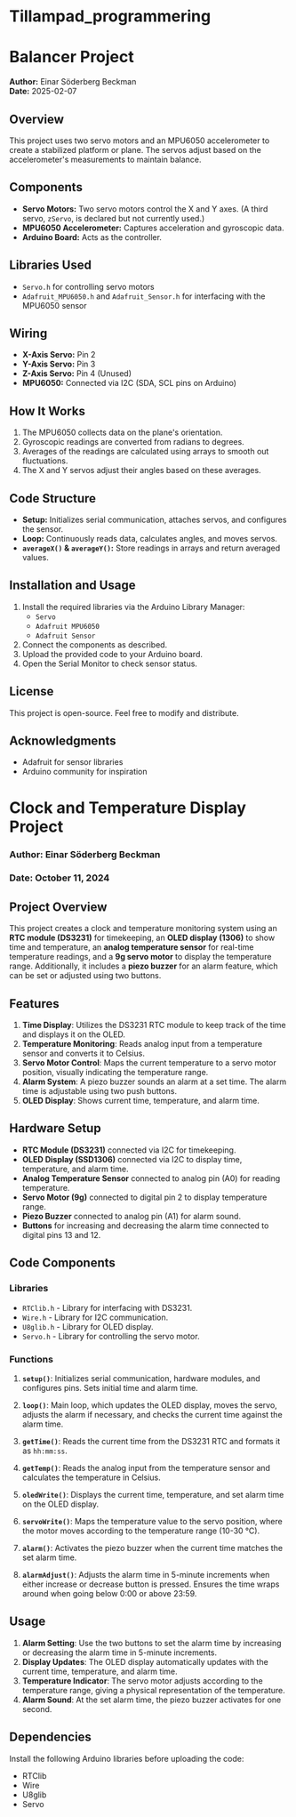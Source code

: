 # Tillampad_programmering

# Balancer Project

**Author:** Einar Söderberg Beckman  
**Date:** 2025-02-07  

## Overview
This project uses two servo motors and an MPU6050 accelerometer to create a stabilized platform or plane. The servos adjust based on the accelerometer's measurements to maintain balance.

## Components
- **Servo Motors:** Two servo motors control the X and Y axes. (A third servo, `zServo`, is declared but not currently used.)
- **MPU6050 Accelerometer:** Captures acceleration and gyroscopic data.
- **Arduino Board:** Acts as the controller.

## Libraries Used
- `Servo.h` for controlling servo motors  
- `Adafruit_MPU6050.h` and `Adafruit_Sensor.h` for interfacing with the MPU6050 sensor

## Wiring
- **X-Axis Servo:** Pin 2  
- **Y-Axis Servo:** Pin 3  
- **Z-Axis Servo:** Pin 4 (Unused)  
- **MPU6050:** Connected via I2C (SDA, SCL pins on Arduino)

## How It Works
1. The MPU6050 collects data on the plane's orientation.
2. Gyroscopic readings are converted from radians to degrees.
3. Averages of the readings are calculated using arrays to smooth out fluctuations.
4. The X and Y servos adjust their angles based on these averages.

## Code Structure
- **Setup:** Initializes serial communication, attaches servos, and configures the sensor.
- **Loop:** Continuously reads data, calculates angles, and moves servos.
- **`averageX()` & `averageY()`:** Store readings in arrays and return averaged values.

## Installation and Usage
1. Install the required libraries via the Arduino Library Manager:
    - `Servo`
    - `Adafruit MPU6050`
    - `Adafruit Sensor`
2. Connect the components as described.
3. Upload the provided code to your Arduino board.
4. Open the Serial Monitor to check sensor status.

## License
This project is open-source. Feel free to modify and distribute.

## Acknowledgments
- Adafruit for sensor libraries
- Arduino community for inspiration






# Clock and Temperature Display Project

### Author: Einar Söderberg Beckman  
### Date: October 11, 2024

## Project Overview

This project creates a clock and temperature monitoring system using an **RTC module (DS3231)** for timekeeping, an **OLED display (1306)** to show time and temperature, an **analog temperature sensor** for real-time temperature readings, and a **9g servo motor** to display the temperature range. Additionally, it includes a **piezo buzzer** for an alarm feature, which can be set or adjusted using two buttons.

## Features

1. **Time Display**: Utilizes the DS3231 RTC module to keep track of the time and displays it on the OLED.
2. **Temperature Monitoring**: Reads analog input from a temperature sensor and converts it to Celsius.
3. **Servo Motor Control**: Maps the current temperature to a servo motor position, visually indicating the temperature range.
4. **Alarm System**: A piezo buzzer sounds an alarm at a set time. The alarm time is adjustable using two push buttons.
5. **OLED Display**: Shows current time, temperature, and alarm time.

## Hardware Setup

- **RTC Module (DS3231)** connected via I2C for timekeeping.
- **OLED Display (SSD1306)** connected via I2C to display time, temperature, and alarm time.
- **Analog Temperature Sensor** connected to analog pin (A0) for reading temperature.
- **Servo Motor (9g)** connected to digital pin 2 to display temperature range.
- **Piezo Buzzer** connected to analog pin (A1) for alarm sound.
- **Buttons** for increasing and decreasing the alarm time connected to digital pins 13 and 12.

## Code Components

### Libraries

- `RTClib.h` - Library for interfacing with DS3231.
- `Wire.h` - Library for I2C communication.
- `U8glib.h` - Library for OLED display.
- `Servo.h` - Library for controlling the servo motor.

### Functions

1. **`setup()`**: Initializes serial communication, hardware modules, and configures pins. Sets initial time and alarm time.
  
2. **`loop()`**: Main loop, which updates the OLED display, moves the servo, adjusts the alarm if necessary, and checks the current time against the alarm time.

3. **`getTime()`**: Reads the current time from the DS3231 RTC and formats it as `hh:mm:ss`.

4. **`getTemp()`**: Reads the analog input from the temperature sensor and calculates the temperature in Celsius.

5. **`oledWrite()`**: Displays the current time, temperature, and set alarm time on the OLED display.

6. **`servoWrite()`**: Maps the temperature value to the servo position, where the motor moves according to the temperature range (10-30 °C).

7. **`alarm()`**: Activates the piezo buzzer when the current time matches the set alarm time.

8. **`alarmAdjust()`**: Adjusts the alarm time in 5-minute increments when either increase or decrease button is pressed. Ensures the time wraps around when going below 0:00 or above 23:59.

## Usage

1. **Alarm Setting**: Use the two buttons to set the alarm time by increasing or decreasing the alarm time in 5-minute increments.
2. **Display Updates**: The OLED display automatically updates with the current time, temperature, and alarm time.
3. **Temperature Indicator**: The servo motor adjusts according to the temperature range, giving a physical representation of the temperature.
4. **Alarm Sound**: At the set alarm time, the piezo buzzer activates for one second.

## Dependencies

Install the following Arduino libraries before uploading the code:

- RTClib
- Wire
- U8glib
- Servo
